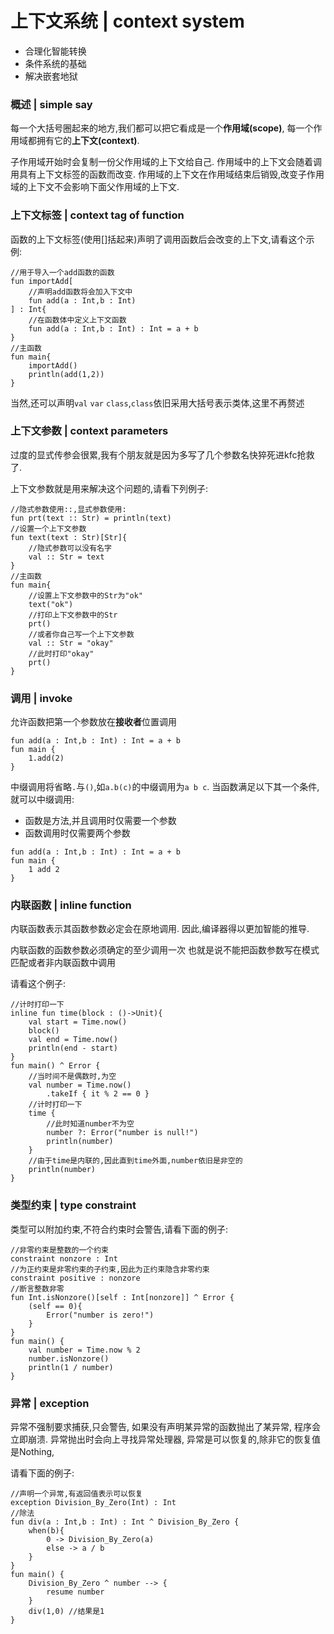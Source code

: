 # 上下文系统 | context system
+ 合理化智能转换
+ 条件系统的基础
+ 解决嵌套地狱
### 概述 | simple say
每一个大括号圈起来的地方,我们都可以把它看成是一个**作用域(scope)**,
每一个作用域都拥有它的**上下文(context)**.

子作用域开始时会复制一份父作用域的上下文给自己.
作用域中的上下文会随着调用具有上下文标签的函数而改变.
作用域的上下文在作用域结束后销毁,改变子作用域的上下文不会影响下面父作用域的上下文.
### 上下文标签 | context tag of function
函数的上下文标签(使用[]括起来)声明了调用函数后会改变的上下文,请看这个示例:
```
//用于导入一个add函数的函数
fun importAdd[
    //声明add函数将会加入下文中
    fun add(a : Int,b : Int)
] : Int{
    //在函数体中定义上下文函数
    fun add(a : Int,b : Int) : Int = a + b
}
//主函数
fun main{
    importAdd()
    println(add(1,2))
}
```
当然,还可以声明`val` `var` `class`,`class`依旧采用大括号表示类体,这里不再赘述
### 上下文参数 | context parameters
过度的显式传参会很累,我有个朋友就是因为多写了几个参数名快猝死进kfc抢救了.

上下文参数就是用来解决这个问题的,请看下列例子:
```
//隐式参数使用::,显式参数使用:
fun prt(text :: Str) = println(text)
//设置一个上下文参数
fun text(text : Str)[Str]{
    //隐式参数可以没有名字
    val :: Str = text
}
//主函数
fun main{
    //设置上下文参数中的Str为"ok"
    text("ok")
    //打印上下文参数中的Str
    prt()
    //或者你自己写一个上下文参数
    val :: Str = "okay"
    //此时打印"okay"
    prt()
}
```
### 调用 | invoke
允许函数把第一个参数放在**接收者**位置调用
```
fun add(a : Int,b : Int) : Int = a + b
fun main {
    1.add(2)
}
```
中缀调用将省略`.`与`()`,如`a.b(c)`的中缀调用为`a b c`.
当函数满足以下其一个条件,就可以中缀调用:
+ 函数是方法,并且调用时仅需要一个参数
+ 函数调用时仅需要两个参数
```
fun add(a : Int,b : Int) : Int = a + b
fun main {
    1 add 2
}
```
### 内联函数 | inline function
内联函数表示其函数参数必定会在原地调用.
因此,编译器得以更加智能的推导.

内联函数的函数参数必须确定的至少调用一次
也就是说不能把函数参数写在模式匹配或者非内联函数中调用

请看这个例子:
```
//计时打印一下
inline fun time(block : ()->Unit){
    val start = Time.now()
    block()
    val end = Time.now()
    println(end - start)
}
fun main() ^ Error {
    //当时间不是偶数时,为空
    val number = Time.now()
        .takeIf { it % 2 == 0 }
    //计时打印一下
    time {
        //此时知道number不为空
        number ?: Error("number is null!")
        println(number)
    }
    //由于time是内联的,因此直到time外面,number依旧是非空的
    println(number)
}
```
### 类型约束 | type constraint
类型可以附加约束,不符合约束时会警告,请看下面的例子:
```
//非零约束是整数的一个约束
constraint nonzore : Int
//为正约束是非零约束的子约束,因此为正约束隐含非零约束
constraint positive : nonzore
//断言整数非零
fun Int.isNonzore()[self : Int[nonzore]] ^ Error {
    (self == 0){
        Error("number is zero!")
    }
}
fun main() {
    val number = Time.now % 2
    number.isNonzore()
    println(1 / number)
}
```
### 异常 | exception

异常不强制要求捕获,只会警告,
如果没有声明某异常的函数抛出了某异常,
程序会立即崩溃.
异常抛出时会向上寻找异常处理器,
异常是可以恢复的,除非它的恢复值是Nothing,

请看下面的例子:
```
//声明一个异常,有返回值表示可以恢复
exception Division_By_Zero(Int) : Int
//除法
fun div(a : Int,b : Int) : Int ^ Division_By_Zero {
    when(b){
        0 -> Division_By_Zero(a)
        else -> a / b
    }
}
fun main() {
    Division_By_Zero ^ number --> {
        resume number
    }
    div(1,0) //结果是1
}